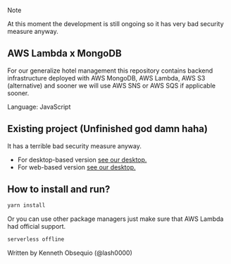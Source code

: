 > [!NOTE]
> At this moment the development is still ongoing so it has very bad security measure anyway.

## AWS Lambda x MongoDB

For our generalize hotel management this repository contains backend infrastructure deployed with AWS MongoDB, AWS Lambda, AWS S3 (alternative) and sooner we will use AWS SNS or AWS SQS if applicable sooner.

Language: JavaScript

## Existing project (Unfinished god damn haha)
It has a terrible bad security measure anyway.

- For desktop-based version [see our desktop.](https://github.com/itgauy/GEN-HOTEL-VB)
- For web-based version [see our desktop.](https://github.com/itgauy/GEN-HOTEL-REACT)

## How to install and run?

```powershell
yarn install
```

Or you can use other package managers just make sure that AWS Lambda had official support.

```powershell
serverless offline
```

Written by Kenneth Obsequio (@lash0000)
